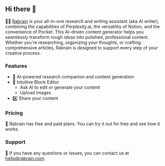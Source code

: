 ## Hi there 👋

<!--

**Here are some ideas to get you started:**

🙋‍♀️ A short introduction - what is your organization all about?
🌈 Contribution guidelines - how can the community get involved?
👩‍💻 Useful resources - where can the community find your docs? Is there anything else the community should know?
🍿 Fun facts - what does your team eat for breakfast?
🧙 Remember, you can do mighty things with the power of [Markdown](https://docs.github.com/github/writing-on-github/getting-started-with-writing-and-formatting-on-github/basic-writing-and-formatting-syntax)
-->

🙋‍♀️ [Rabrain](https://www.rabrain.com) is your all-in-one research and writing assistant (aka AI writer), combining the capabilities of Perplexity.ai, the versatility of Notion, and the convenience of Pocket. This AI-driven content generator helps you seamlessly transform rough ideas into polished, professional content. Whether you're researching, organizing your thoughts, or crafting comprehensive articles, Rabrain is designed to support every step of your creative process.

### Features

- 🤖 AI-powered research companion and content generation
- 🧙 Intuitive Block Editor
  - Ask AI to edit or generate your content
  - Upload images
- #️⃣ Share your content


### Pricing

🍿 Rabrain has free and paid plans. You can try it out for free and see how it works.

### Support 

💬 If you have any questions or issues, you can contact us at [hello@rabrain.com](mailto:hello@rabrain.com).

<!--
📣 Visit the [website](https://www.curateds.com) to discover awesome lists curated by the community.

## Getting Help
💬 Ask questions or provide feedback on the [forum](https://github.com/orgs/curateds/discussions).
-->
